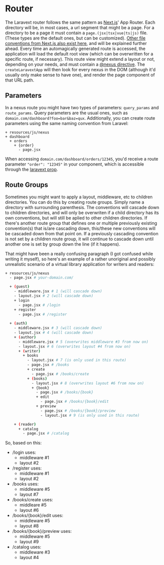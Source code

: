 # Router

The Laravext router follows the same pattern as [Next.js](https://nextjs.org/)' App Router. Each directory will be, in most cases, a url segment that might be a page. For a directory to be a page it must contain a `page.(jsx|tsx|vue|ts|js)` file. (These types are the default ones, but can be customized). [Other file conventions from Next.js also exist here](/concepts/file-conventions), and will be explained further ahead. Every time an automagically generated route is accessed, the application will load the default root view (which can be overwritten for a specific route, if necessary). This route view might extend a layout or not, depending on your needs, and must contain a [@nexus directive](/tools/blade-directives). The `createLaravextApp` will then look for every nexus in the DOM (although it'd usually only make sense to have one), and render the page component of that URL path.

## Parameters

In a nexus route you might have two types of parameters: `query_params` and `route_params`. Query parameters are the usual ones, such as `domain.com/dashboard?foo=bar&baz=qux`. Additionally, you can create route parameters using the same naming convention from Laravel:

```
+ resources/js/nexus
+ dashboard
  + orders
    + {order}
      - page.jsx
```

When accessing `domain.com/dashboard/orders/12345`, you'd receive a route parameter `"order": "12345"` in your component, which is accessible through the [laravext prop](/concepts/laravext-prop).

## Route Groups

Sometimes you might want to apply a layout, middleware, etc to children directories. You can do this by creating route groups. Simply name a directory with surrounding parenthesis. The conventions will cascade down to children directories, and will only be overwriten if a child directory has its own conventions, but will still be aplied to other children directories. If there's another route group that defines one or multiple previously existing convention(s) that is/are cascading down, this/these new conventions will be cascaded down from that point on. If a previously cascading convention is not set by a children route group, it will continue to cascade down until another one is set by group down the line (if it happens). 

That might have been a really confusing paragraph (I got confused while writing it myself), so here's an example of a rather unoriginal and possibly unrealistic scenario of a virtual library application for writers and readers:

```bash
+ resources/js/nexus
  - page.jsx # your-domain.com/

  + (guest)
    - middleware.jsx # 1 (will cascade down)
    - layout.jsx # 2 (will cascade down)
    + login
      - page.jsx # /login
    + register
      - page.jsx # /register
  
  + (auth)
    - middleware.jsx # 3 (will cascade down)
    - layout.jsx # 4 (will cascade down)
    + (author)
      - middleware.jsx # 5 (overwrites middleware #3 from now on)
      - layout.jsx # 6 (overwrites layout #4 from now on)
      + (writer)
        + books
          - layout.jsx # 7 (is only used in this route)
          - page.jsx # /books
          + create
            - page.jsx # /books/create
          + (books)
            - layout.jsx # 8 (overwrites layout #6 from now on)
            + {book}
              - page.jsx # /books/{book}
              + edit
                - page.jsx # /books/{book}/edit
              + preview
                - page.jsx # /books/{book}/preview
                - layout.jsx # 9 (is only used in this route)

    + (reader)
      + catalog
        - page.jsx # /catalog

```

So, based on this:
- /login uses:
  - middleware #1
  - layout #2
- /register uses:
  - middleware #1
  - layout #2
- /books uses:
  - middleware #5
  - layout #7
- /books/create uses:
  - middleare #5
  - layout #6
- /books/{book}/edit uses:
  - middleware #5
  - layout #8
- /books/{book}/preview uses:
  - middleware #5
  - layout #9
- /catalog uses:
  - middleware #3
  - layout #4

